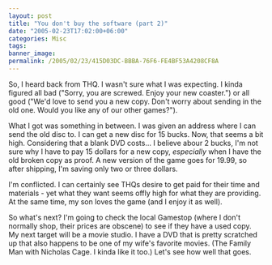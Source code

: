 ```yaml
---
layout: post
title: "You don't buy the software (part 2)"
date: "2005-02-23T17:02:00+06:00"
categories: Misc 
tags: 
banner_image: 
permalink: /2005/02/23/415D03DC-BBBA-76F6-FE4BF53A4208CF8A
---
```


So, I heard back from THQ. I wasn't sure what I was expecting. I kinda figured all bad ("Sorry, you are screwed. Enjoy your new coaster.") or all good ("We'd love to send you a new copy. Don't worry about sending in the old one. Would you like any of our other games?"). 

What I got was something in between. I was given an address where I can send the old disc to. I can get a new disc for 15 bucks. Now, that seems a bit high. Considering that a blank DVD costs... I believe abour 2 bucks, I'm not sure why I have to pay 15 dollars for a new copy, <i>especially</i> when I have the old broken copy as proof. A new version of the game goes for 19.99, so after shipping, I'm saving only two or three dollars. 

I'm conflicted. I can certainly see THQs desire to get paid for their time and materials - yet what they want seems offly high for what they are providing. At the same time, my son loves the game (and I enjoy it as well). 

So what's next? I'm going to check the local Gamestop (where I don't normally shop, their prices are obscene) to see if they have a used copy. My next target will be a movie studio. I have a DVD that is pretty scratched up that also happens to be one of my wife's favorite movies. (The Family Man with Nicholas Cage. I kinda like it too.) Let's see how well that goes.